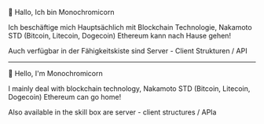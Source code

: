 👋 Hallo, Ich bin Monochromicorn

Ich beschäftige mich Hauptsächlich mit Blockchain Technologie, Nakamoto STD (Bitcoin, Litecoin, Dogecoin)
Ethereum kann nach Hause gehen!

Auch verfügbar in der Fähigkeitskiste sind Server - Client Strukturen / API

-------------------------------------------------------------------------------------------------------------

👋 Hello, I'm Monochromicorn

I mainly deal with blockchain technology, Nakamoto STD (Bitcoin, Litecoin, Dogecoin)
Ethereum can go home!

Also available in the skill box are server - client structures / APIa
<!---
M0n0chr0mic0rn/M0n0chr0mic0rn is a ✨ special ✨ repository because its `README.md` (this file) appears on your GitHub profile.
You can click the Preview link to take a look at your changes.
--->
